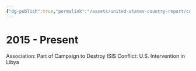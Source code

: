 ```yaml
---
{"dg-publish":true,"permalink":"/assets/united-states-country-report/condensed-report/2015-present/"}
---
```


# 2015 - Present

Association: Part of Campaign to Destroy ISIS
Conflict: U.S. Intervention in Libya